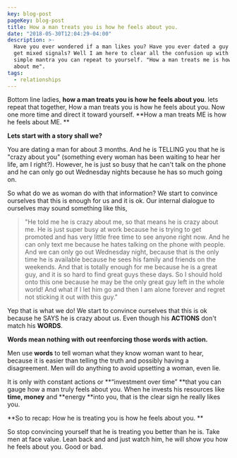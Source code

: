 ```yaml
---
key: blog-post
pageKey: blog-post
title: How a man treats you is how he feels about you.
date: "2018-05-30T12:04:29-04:00"
description: >-
  Have you ever wondered if a man likes you? Have you ever dated a guy and you
  get mixed signals? Well I am here to clear all the confusion up with this
  simple mantra you can repeat to yourself. "How a man treats me is how he feels
  about me".
tags:
  - relationships
---
```


Bottom line ladies, **how a man treats you is how he feels about you**. lets repeat that together, How a man treats you is how he feels about you. Now one more time and direct it toward yourself. **How a man treats ME is how he feels about ME. **

**Lets start with a story shall we?**

You are dating a man for about 3 months. And he is TELLING you that he is "crazy about you" (something every woman has been waiting to hear her life, am I right?). However, he is just so busy that he can't talk on the phone and he can only go out Wednesday nights because he has so much going on.

So what do we as woman do with that information? We start to convince ourselves that this is enough for us and it is ok. Our internal dialogue to ourselves may sound something like this,

> "He told me he is crazy about me, so that means he is crazy about me. He is just super busy at work because he is trying to get promoted and has very little free time to see anyone right now. And he can only text me because he hates talking on the phone with people. And we can only go out Wednesday night, because that is the only time he is available because he sees his family and friends on the weekends. And that is totally enough for me because he is a great guy, and it is so hard to find great guys these days. So I should hold onto this one because he may be the only great guy left in the whole world! And what if I let him go and then I am alone forever and regret not sticking it out with this guy."

Yep that is what we do! We start to convince ourselves that this is ok because he SAYS he is crazy about us. Even though his **ACTIONS** don't match his **WORDS**.

**Words mean nothing with out reenforcing those words with action.**

Men use **words** to tell woman what they know woman want to hear, because it is easier than telling the truth and possibly having a disagreement. Men will do anything to avoid upsetting a woman, even lie.

It is only with constant actions or **“investment over time” **that you can gauge how a man truly feels about you. When he invests his resources like **time, money** and **energy **into you, that is the clear sign he really likes you.

**So to recap: How he is treating you is how he feels about you. **

So stop convincing yourself that he is treating you better than he is. Take men at face value. Lean back and and just watch him, he will show you how he feels about you. Good or bad.
